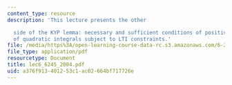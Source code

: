 ```yaml
---
content_type: resource
description: 'This lecture presents the other

  side of the KYP lemma: necessary and sufficient conditions of positive semide?niteness
  of quadratic integrals subject to LTI constraints.'
file: /media/https%3A/open-learning-course-data-rc.s3.amazonaws.com/6-245-multivariable-control-systems-spring-2004/a376f913401253c1ac02664bf717726e_lec6_6245_2004.pdf
file_type: application/pdf
resourcetype: Document
title: lec6_6245_2004.pdf
uid: a376f913-4012-53c1-ac02-664bf717726e
---
```

